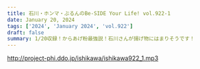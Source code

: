 ```yaml
---
title: 石川・ホンマ・ぶるんのBe-SIDE Your Life! vol.922-1
date: January 20, 2024
tags: ['2024', 'January 2024', 'vol.922']
draft: false
summary: 1/20収録！からあげ粉最強説！石川さんが揚げ物にはまりそうです！
---
```


http://project-phi.ddo.jp/ishikawa/ishikawa922_1.mp3